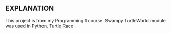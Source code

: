 ## EXPLANATION
This project is from my Programming 1 course. Swampy TurtleWorld module was used in Python. Turtle Race
